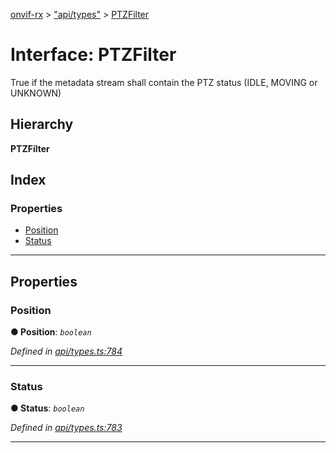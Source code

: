 [onvif-rx](../README.md) > ["api/types"](../modules/_api_types_.md) > [PTZFilter](../interfaces/_api_types_.ptzfilter.md)

# Interface: PTZFilter

True if the metadata stream shall contain the PTZ status (IDLE, MOVING or UNKNOWN)

## Hierarchy

**PTZFilter**

## Index

### Properties

* [Position](_api_types_.ptzfilter.md#position)
* [Status](_api_types_.ptzfilter.md#status)

---

## Properties

<a id="position"></a>

###  Position

**● Position**: *`boolean`*

*Defined in [api/types.ts:784](https://github.com/patrickmichalina/onvif-rx/blob/d62cee9/src/api/types.ts#L784)*

___
<a id="status"></a>

###  Status

**● Status**: *`boolean`*

*Defined in [api/types.ts:783](https://github.com/patrickmichalina/onvif-rx/blob/d62cee9/src/api/types.ts#L783)*

___

